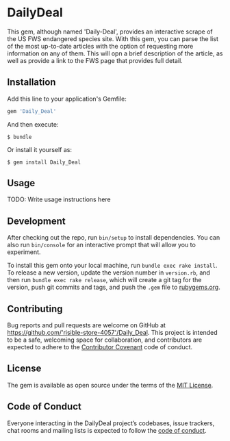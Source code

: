 # DailyDeal

This gem, although named 'Daily-Deal', provides an interactive scrape of the US FWS endangered species site. With this gem, you can parse the list of the most up-to-date articles with the option of requesting more information on any of them. This will opn a brief description of the article, as well as provide a link to the FWS page that provides full detail.

## Installation

Add this line to your application's Gemfile:

```ruby
gem 'Daily_Deal'
```

And then execute:

    $ bundle

Or install it yourself as:

    $ gem install Daily_Deal

## Usage

TODO: Write usage instructions here

## Development

After checking out the repo, run `bin/setup` to install dependencies. You can also run `bin/console` for an interactive prompt that will allow you to experiment.

To install this gem onto your local machine, run `bundle exec rake install`. To release a new version, update the version number in `version.rb`, and then run `bundle exec rake release`, which will create a git tag for the version, push git commits and tags, and push the `.gem` file to [rubygems.org](https://rubygems.org).

## Contributing

Bug reports and pull requests are welcome on GitHub at https://github.com/'risible-store-4057'/Daily_Deal. This project is intended to be a safe, welcoming space for collaboration, and contributors are expected to adhere to the [Contributor Covenant](http://contributor-covenant.org) code of conduct.

## License

The gem is available as open source under the terms of the [MIT License](https://opensource.org/licenses/MIT).

## Code of Conduct

Everyone interacting in the DailyDeal project’s codebases, issue trackers, chat rooms and mailing lists is expected to follow the [code of conduct](https://github.com/'risible-store-4057'/Daily_Deal/blob/master/CODE_OF_CONDUCT.md).
